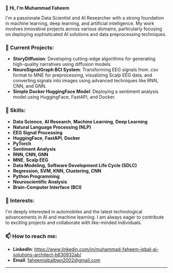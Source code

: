 
👋 **Hi, I'm Muhammad Faheem** 

I'm a passionate Data Scientist and AI Researcher with a strong foundation in machine learning, deep learning, and artificial intelligence. My work involves innovative projects across various domains, particularly focusing on deploying sophisticated AI solutions and data preprocessing techniques. 

### 🔭 Current Projects:
- **StoryDiffusion**: Developing cutting-edge algorithms for generating high-quality narratives using diffusion models.
- **NeuroSignalGraph BCI System**: Transforming EEG signals from .csv format to MNE for preprocessing, visualizing Scalp EEG data, and converting signals into images using advanced techniques like RNN, CNN, and GNN.
- **Simple Docker HuggingFace Model**: Deploying a sentiment analysis model using HuggingFace, FastAPI, and Docker.

### 💼 Skills:
- **Data Science**, **AI Research**, **Machine Learning**, **Deep Learning**
- **Natural Language Processing (NLP)**
- **EEG Signal Processing**
- **HuggingFace**, **FastAPI**, **Docker**
- **PyTorch**
- **Sentiment Analysis**
- **RNN, CNN, GNN**
- **MNE**, **Scalp EEG**
- **Data Modeling**, **Software Development Life Cycle (SDLC)**
- **Regression, SVM, KNN, Clustering, CNN**
- **Python Programming**
- **Neuroscientific Analysis**
- **Brain-Computer Interface (BCI)**

### 🚀 Interests:
I'm deeply interested in automobiles and the latest technological advancements in AI and machine learning. I am always eager to contribute to exciting projects and collaborate with like-minded individuals.

### 📫 How to reach me:
- **LinkedIn**: https://www.linkedin.com/in/muhammad-faheem-iqbal-ai-solutions-architect-b630932ab/
- **Email**: faheemiqbalbwn2002@gmail.com
---


<!---
FaheemAI1024/FaheemAI1024 is a ✨ special ✨ repository because its `README.md` (this file) appears on your GitHub profile.
You can click the Preview link to take a look at your changes.
--->
